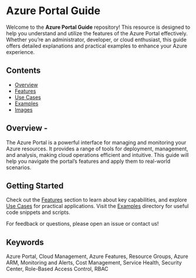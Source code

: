 # Azure Portal Guide

Welcome to the **Azure Portal Guide** repository! This resource is designed to help you understand and utilize the features of the Azure Portal effectively. Whether you’re an administrator, developer, or cloud enthusiast, this guide offers detailed explanations and practical examples to enhance your Azure experience.

## Contents

- [Overview](#overview)
- [Features](docs/features.md)
- [Use Cases](docs/use-cases.md)
- [Examples](examples/)
- [Images](images/)

## Overview -

The Azure Portal is a powerful interface for managing and monitoring your Azure resources. It provides a range of tools for deployment, management, and analysis, making cloud operations efficient and intuitive. This guide will help you navigate the portal’s features and apply them to real-world scenarios.

## Getting Started

Check out the [Features](docs/features.md) section to learn about key capabilities, and explore [Use Cases](docs/use-cases.md) for practical applications. Visit the [Examples](examples/) directory for useful code snippets and scripts.

For feedback or questions, please open an issue or contact us!

## Keywords

Azure Portal, Cloud Management, Azure Features, Resource Groups, Azure ARM, Monitoring and Alerts, Cost Management, Service Health, Security Center, Role-Based Access Control, RBAC
